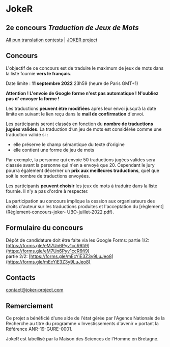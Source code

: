 
# JokeR

## 2e concours *Traduction de Jeux de Mots*


[All pun translation contests](../index) | [JOKER project](../../clef-2022/index)
<br>

## Concours

L'objectif de ce concours est de traduire le maximum de jeux de mots dans la liste fournie **vers le français**. 

Date limite : **11 septembre 2022** 23h59 (heure de Paris GMT+1)

**Attention ! L'envoie de Google forme n'est pas automatique ! N'oubliez pas d' envoyer la forme !**

Les traductions **peuvent être modifiées** après leur envoi jusqu’à la date limite en suivant le lien reçu dans le **mail de confirmation** d'envoi.

Les participants seront classés en fonction du **nombre de traductions jugées valides**. La traduction d’un jeu de mots est considérée comme une traduction valide si :
- elle préserve le champ sémantique du texte d’origine
- elle contient une forme de jeu de mots 

Par exemple, la personne qui envoie 50 traductions jugées valides sera classée avant la personne qui n'en a envoyé que 20. Cependant le jury pourra également décerner un **prix aux meilleures traductions**, quel que soit le nombre de traductions envoyées. 

Les participants **peuvent choisir** les jeux de mots à traduire dans la liste fournie. Il n'y a pas d'ordre à respecter. 

La participation au concours implique la cession aux organisateurs des droits d'auteur sur les traductions produites et l'acceptation du [règlement](Réglement-concours-joker- UBO-juillet-2022.pdf).


## Formulaire du concours

Dépôt de candidature doit être faite via les Google Forms: 
partie 1/2: [https://forms.gle/eM7Un6Pyv1ccR6fi9](https://forms.gle/eM7Un6Pyv1ccR6fi9)    
partie 2/2: [https://forms.gle/mEcYiE3Z3y9LuJeo8](https://forms.gle/mEcYiE3Z3y9LuJeo8)    


## Contacts
[contact@joker-project.com](mailto:contact@joker-project.com)

## Remerciement
Ce projet a bénéficié d'une aide de l'état gérée par l'Agence Nationale de la Recherche au titre du programme « Investissements d'avenir » portant la Référence ANR-19-GURE-0001.

JokeR est labellisé par la Maison des Sciences de l'Homme en Bretagne.
